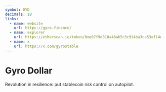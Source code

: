 ```yaml
---
symbol: GYD
decimals: 18
links:
  - name: website
    url: https://gyro.finance/
  - name: explorer
    url: https://etherscan.io/token/0xe07f9d810a48ab5c3c914ba3ca53af14e4491e8a
  - name: x
    url: https://x.com/gyrostable
---
```


# Gyro Dollar

Revolution in resilience: put stablecoin risk control on autopilot.
